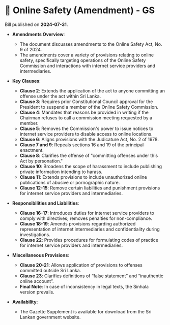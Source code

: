 # 📄  Online Safety (Amendment) - GS

Bill published on **2024-07-31**.

- **Amendments Overview**:
  - The document discusses amendments to the Online Safety Act, No. 9 of 2024.
  - The amendments cover a variety of provisions relating to online safety, specifically targeting operations of the Online Safety Commission and interactions with internet service providers and intermediaries.

- **Key Clauses**:
  - **Clause 2**: Extends the application of the act to anyone committing an offense under the act within Sri Lanka.
  - **Clause 3**: Requires prior Constitutional Council approval for the President to suspend a member of the Online Safety Commission.
  - **Clause 4**: Mandates that reasons be provided in writing if the Chairman refuses to call a commission meeting requested by a member.
  - **Clause 5**: Removes the Commission's power to issue notices to internet service providers to disable access to online locations.
  - **Clause 6**: Aligns provisions with the Judicature Act, No. 2 of 1978.
  - **Clause 7 and 9**: Repeals sections 16 and 19 of the principal enactment.
  - **Clause 8**: Clarifies the offense of "committing offenses under this Act by personation."
  - **Clause 10**: Broadens the scope of harassment to include publishing private information intending to harass.
  - **Clause 11**: Extends provisions to include unauthorized online publications of abusive or pornographic nature.
  - **Clause 12-15**: Remove certain liabilities and punishment provisions for internet service providers and intermediaries.
  
- **Responsibilities and Liabilities**:
  - **Clause 16-17**: Introduces duties for internet service providers to comply with directives; removes penalties for non-compliance.
  - **Clause 18-19**: Amends provisions regarding authorized representation of internet intermediaries and confidentiality during investigations.
  - **Clause 22**: Provides procedures for formulating codes of practice for internet service providers and intermediaries.
  
- **Miscellaneous Provisions**:
  - **Clause 20-21**: Allows application of provisions to offenses committed outside Sri Lanka.
  - **Clause 23**: Clarifies definitions of “false statement” and “inauthentic online account”.
  - **Final Note**: In case of inconsistency in legal texts, the Sinhala version prevails.

- **Availability**:
  - The Gazette Supplement is available for download from the Sri Lankan government website.

